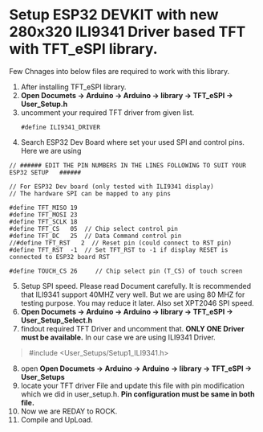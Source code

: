 
# **Setup ESP32 DEVKIT with new 280x320 ILI9341 Driver based TFT with TFT_eSPI library.**

Few Chnages into below files are required to work with this library.

1. After installing TFT_eSPI library.
2. **Open Documets -> Arduino -> Arduino -> library -> TFT_eSPI -> User_Setup.h**
3. uncomment your required TFT driver from given list.
   ```
   #define ILI9341_DRIVER 
   ```
4. Search ESP32 Dev Board where set your used SPI and control pins. Here we are using

```
// ###### EDIT THE PIN NUMBERS IN THE LINES FOLLOWING TO SUIT YOUR ESP32 SETUP   ######

// For ESP32 Dev board (only tested with ILI9341 display)
// The hardware SPI can be mapped to any pins

#define TFT_MISO 19
#define TFT_MOSI 23
#define TFT_SCLK 18
#define TFT_CS   05  // Chip select control pin
#define TFT_DC   25  // Data Command control pin
//#define TFT_RST   2  // Reset pin (could connect to RST pin)
#define TFT_RST  -1  // Set TFT_RST to -1 if display RESET is connected to ESP32 board RST

#define TOUCH_CS 26     // Chip select pin (T_CS) of touch screen
```
5. Setup SPI speed. Please read Document carefully. It is recommended that ILI9341 support 40MHZ very well. But we are using 80 MHZ for testing purpose. You may reduce it later. Also set XPT2046 SPI speed.
6. **Open Documets -> Arduino -> Arduino -> library -> TFT_eSPI -> User_Setup_Select.h**
7. findout required TFT Driver and uncomment that. **ONLY ONE Driver must be available.**
In our case we are using ILI9341 Driver.
> #include <User_Setups/Setup1_ILI9341.h>

8. open **Open Documets -> Arduino -> Arduino -> library -> TFT_eSPI -> User_Setups** 
9. locate your TFT driver File and update this file with pin modification which we did in user_setup.h. **Pin configuration must be same in both file.**
10. Now we are REDAY to ROCK.
11. Compile and UpLoad. 



